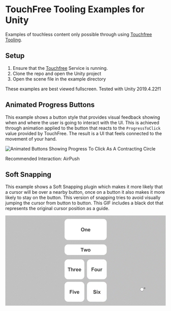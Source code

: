 # TouchFree Tooling Examples for Unity

Examples of touchless content only possible through using [Touchfree Tooling](https://github.com/ultraleap/TouchFree).

## Setup

1. Ensure that the [Touchfree](https://github.com/ultraleap/TouchFree) Service is running.
2. Clone the repo and open the Unity project
4. Open the scene file in the example directory 

These examples are best viewed fullscreen.
Tested with Unity 2019.4.22f1

## Animated Progress Buttons

This example shows a button style that provides visual feedback showing when and where the user is going to interact with the UI. This is achieved through animation applied to the button that reacts to the `ProgressToClick` value provided by TouchFree. The result is a UI that feels connected to the movement of your hand.

![Animated Buttons Showing Progress To Click As A Contracting Circle](Media/ProgressButtons.gif)

Recommended Interaction: AirPush


## Soft Snapping

This example shows a Soft Snapping plugin which makes it more likely that a cursor will be over a nearby button, once on a button it also makes it more likely to stay on the button. This version of snapping tries to avoid visually jumping the cursor from button to button. This GIF includes a black dot that represents the original cursor position as a guide.

![Soft Snapping shown with a black cursor as a guide](Media/SoftSnapping.gif)